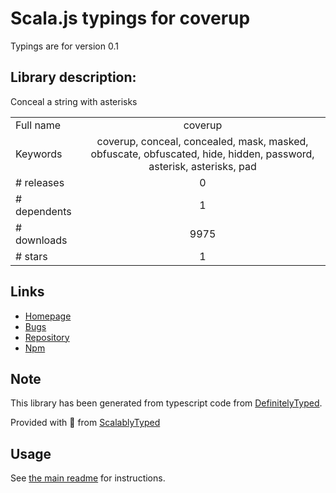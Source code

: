 
# Scala.js typings for coverup

Typings are for version 0.1

## Library description:
Conceal a string with asterisks

|                    |                 |
| ------------------ | :-------------: |
| Full name          | coverup |
| Keywords           | coverup, conceal, concealed, mask, masked, obfuscate, obfuscated, hide, hidden, password, asterisk, asterisks, pad |
| # releases         | 0 |
| # dependents       | 1 |
| # downloads        | 9975 |
| # stars            | 1 |

## Links
- [Homepage](https://github.com/jsonmaur/coverup#readme)
- [Bugs](https://github.com/jsonmaur/coverup/issues)
- [Repository](https://github.com/jsonmaur/coverup)
- [Npm](https://www.npmjs.com/package/coverup)
    


## Note
This library has been generated from typescript code from [DefinitelyTyped](https://definitelytyped.org).

Provided with :purple_heart: from [ScalablyTyped](https://github.com/oyvindberg/ScalablyTyped)

## Usage
See [the main readme](../../readme.md) for instructions.


